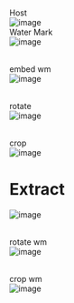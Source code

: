 
<br>Host </br>
![image](https://github.com/user-attachments/assets/8fe011b2-d310-441f-93a6-adda4054620c)
<br>Water Mark  </br>
![image](https://github.com/user-attachments/assets/4d89c18e-692d-43c5-9bf8-e1c068376261)



<br>embed wm </br>
![image](https://github.com/user-attachments/assets/e3e01475-ace6-4372-b4c0-baa0e09eb893)

<br>rotate  </br>
![image](https://github.com/user-attachments/assets/c841bdd9-f3c7-45b9-b02c-5aa0eddb2dc9)

<br>crop  </br>
![image](https://github.com/user-attachments/assets/4d636d50-6aa2-4e02-87fa-f59796f6a7b1)



# Extract  

![image](https://github.com/user-attachments/assets/ef3a30fd-800e-4dc7-b593-b71744f44c1e)

<br>rotate wm  </br>
![image](https://github.com/user-attachments/assets/2b6c8463-7506-48db-92c4-7c7a4c996989)


<br>crop wm  </br>
![image](https://github.com/user-attachments/assets/1fa80fe6-d351-4d8f-be47-4e09551acdb4)
